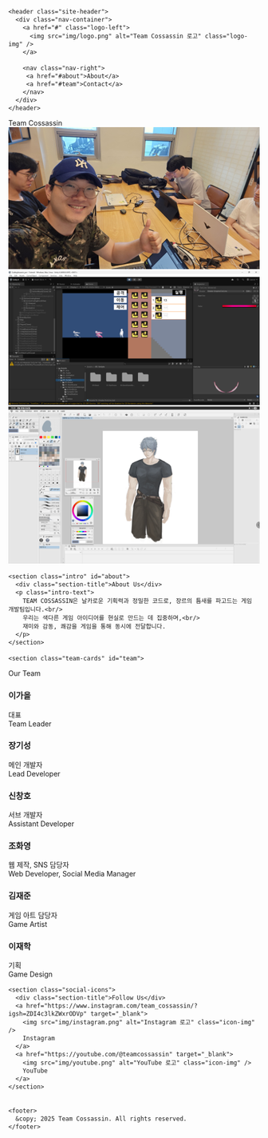 <!DOCTYPE html>
<html lang="ko">
<head>
  <meta charset="UTF-8" />
  <meta name="viewport" content="width=device-width, initial-scale=1.0"/>
  <title>Team Cossassin - Game Dev Team</title>
  <link href="https://fonts.googleapis.com/css2?family=Anton&display=swap" rel="stylesheet">
  <link rel="stylesheet" href="styles/style.css" />
</head>
<body>
  <div class="container">
    
    <header class="site-header">
      <div class="nav-container">
        <a href="#" class="logo-left">
          <img src="img/logo.png" alt="Team Cossassin 로고" class="logo-img" />
        </a>
        
        <nav class="nav-right">
         <a href="#about">About</a>
         <a href="#team">Contact</a>
        </nav>
      </div>
    </header>

<div class="team-title">
  <span class="typing">Team Cossassin</span>
</div>



  <section class="main-image-slider">
    <div class="slider">
      <img src="img/1234.jpg" alt="대표 이미지1" class="slide active">
      <img src="img/2222.png" alt="대표 이미지2" class="slide">
      <img src="img/3333.jpeg" alt="대표 이미지3" class="slide">
    </div>
  </section>



    <section class="intro" id="about">
      <div class="section-title">About Us</div>
      <p class="intro-text">
        TEAM COSSASSIN은 날카로운 기획력과 정밀한 코드로, 장르의 틈새를 파고드는 게임 개발팀입니다.<br/>
        우리는 색다른 게임 아이디어를 현실로 만드는 데 집중하며,<br/>
        재미와 감동, 쾌감을 게임을 통해 동시에 전달합니다.
      </p>
    </section>

    <section class="team-cards" id="team">
  <div class="section-title">Our Team</div>
  <div class="card-container">
    <div class="card">
      <h3>이가을</h3>
      <p>대표<br><span class="role">Team Leader</span></p>
    </div>
    <div class="card">
      <h3>장기성</h3>
      <p>메인 개발자<br><span class="role">Lead Developer</span></p>
    </div>
    <div class="card">
      <h3>신창호</h3>
      <p>서브 개발자<br><span class="role">Assistant Developer</span></p>
    </div>
    <div class="card">
      <h3>조화영</h3>
      <p>웹 제작, SNS 담당자<br><span class="role">Web Developer, Social Media Manager</span></p>
    </div>
    <div class="card">
      <h3>김재준</h3>
      <p>게임 아트 담당자<br><span class="role">Game Artist</span></p>
    </div>
    <div class="card">
      <h3>이재학</h3>
      <p>기획<br><span class="role">Game Design</span></p>
    </div>
  </div>
</section>





    <section class="social-icons">
      <div class="section-title">Follow Us</div>
      <a href="https://www.instagram.com/team_cossassin/?igsh=ZDI4c3lkZWxrODVp" target="_blank">
        <img src="img/instagram.png" alt="Instagram 로고" class="icon-img" />
        Instagram
      </a>
      <a href="https://youtube.com/@teamcossassin" target="_blank">
        <img src="img/youtube.png" alt="YouTube 로고" class="icon-img" />
        YouTube
      </a>
    </section>


    <footer>
      &copy; 2025 Team Cossassin. All rights reserved.
    </footer>
  </div>

  <script>
  const slides = document.querySelectorAll('.slide');
  let current = 0;

  function showNextSlide() {
    slides[current].classList.remove('active');
    current = (current + 1) % slides.length;
    slides[current].classList.add('active');
  }

  setInterval(showNextSlide, 5000); // 5초마다 천천히 전환
</script>


</body>
</html>
